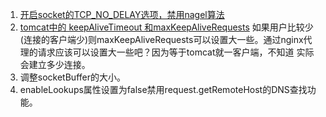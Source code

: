1. [开启socket的TCP_NO_DELAY选项，禁用nagel算法](https://www.zhihu.com/question/42308970)       
1. [tomcat中的 keepAliveTimeout 和maxKeepAliveRequests](https://jackyrong.iteye.com/blog/2116851)
    如果用户比较少(连接的客户端少)则maxKeepAliveRequests可以设置大一些。通过nginx代理的请求应该可以设置大一些吧？因为等于tomcat就一客户端，不知道
    实际会建立多少连接。    
1. 调整socketBuffer的大小。    
1. enableLookups属性设置为false禁用request.getRemoteHost的DNS查找功能。     

